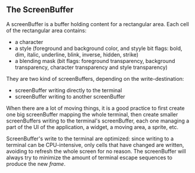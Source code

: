 

## The ScreenBuffer

A screenBuffer is a buffer holding content for a rectangular area.
Each cell of the rectangular area contains:

* a character
* a style (foreground and background color, and styyle bit flags: bold, dim, italic, underline, blink,
  inverse, hidden, strike)
* a blending mask (bit flags: foreground transparency, background transparency, character transparency
  and style transparency)

They are two kind of screenBuffers, depending on the write-destination:

* screenBuffer writing directly to the terminal
* screenBuffer writing to another screenBuffer

When there are a lot of moving things, it is a good practice to first create one big screenBuffer mapping the whole terminal,
then create smaller screenBuffers writing to the terminal's screenBuffer, each one managing a part of the UI of the application,
a widget, a moving area, a sprite, etc.

ScreenBuffer's write to the terminal are optimized: since writing to a terminal can be CPU-intensive, only cells
that have changed are written, avoiding to refresh the whole screen for no reason.
The screenBuffer will always try to minimize the amount of terminal escape sequences to produce the new *frame*.


